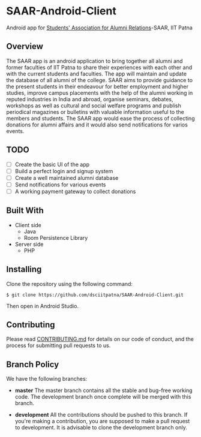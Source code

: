 # SAAR-Android-Client
Android app for [Students' Association for Alumni Relations](https://saar.iitp.ac.in/)-SAAR, IIT Patna

## Overview
The SAAR app is an android application to bring together all alumni and former faculties of IIT Patna to share their experiences with each other and with the current students and faculties. The app will maintain and update the database of all alumni of the college. SAAR aims to provide guidance to the present students in their endeavour for better employment and higher studies, improve campus placements with the help of the alumni working in reputed industries in India and abroad, organise seminars, debates, workshops as well as cultural and social welfare programs and publish periodical magazines or bulletins with valuable information useful to the members and students. The SAAR app would ease the process of collecting donations for alumni affairs and it would also send notifications for varios events.

## TODO
- [ ] Create the basic UI of the app
- [ ] Build a perfect login and signup system
- [ ] Create a well maintained alumni database
- [ ] Send notifications for various events
- [ ] A working payment gateway to collect donations

## Built With
- Client side
	- Java
	- Room Persistence Library
- Server side
	- PHP

## Installing
Clone the repository using the following command:

`$ git clone https://github.com/dsciitpatna/SAAR-Android-Client.git`

Then open in Android Studio.

## Contributing
Please read [CONTRIBUTING.md]() for details on our code of conduct, and the process for submitting pull requests to us.

## Branch Policy
We have the following branches:

- **master** The master branch contains all the stable and bug-free working code. The development branch once complete will be merged with this branch.

- **development** All the contributions should be pushed to this branch. If you're making a contribution, you are supposed to make a pull request to development. It is advisable to clone the development branch only.
